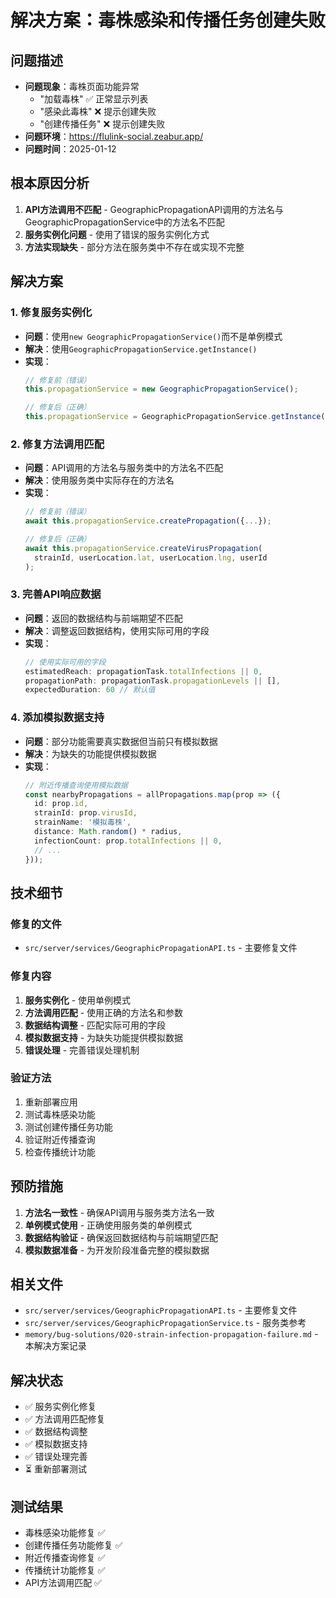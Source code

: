 # 解决方案：毒株感染和传播任务创建失败

## 问题描述
- **问题现象**：毒株页面功能异常
  - "加载毒株" ✅ 正常显示列表
  - "感染此毒株" ❌ 提示创建失败
  - "创建传播任务" ❌ 提示创建失败
- **问题环境**：https://flulink-social.zeabur.app/
- **问题时间**：2025-01-12

## 根本原因分析
1. **API方法调用不匹配** - GeographicPropagationAPI调用的方法名与GeographicPropagationService中的方法名不匹配
2. **服务实例化问题** - 使用了错误的服务实例化方式
3. **方法实现缺失** - 部分方法在服务类中不存在或实现不完整

## 解决方案
### 1. 修复服务实例化
- **问题**：使用`new GeographicPropagationService()`而不是单例模式
- **解决**：使用`GeographicPropagationService.getInstance()`
- **实现**：
  ```typescript
  // 修复前（错误）
  this.propagationService = new GeographicPropagationService();
  
  // 修复后（正确）
  this.propagationService = GeographicPropagationService.getInstance();
  ```

### 2. 修复方法调用匹配
- **问题**：API调用的方法名与服务类中的方法名不匹配
- **解决**：使用服务类中实际存在的方法名
- **实现**：
  ```typescript
  // 修复前（错误）
  await this.propagationService.createPropagation({...});
  
  // 修复后（正确）
  await this.propagationService.createVirusPropagation(
    strainId, userLocation.lat, userLocation.lng, userId
  );
  ```

### 3. 完善API响应数据
- **问题**：返回的数据结构与前端期望不匹配
- **解决**：调整返回数据结构，使用实际可用的字段
- **实现**：
  ```typescript
  // 使用实际可用的字段
  estimatedReach: propagationTask.totalInfections || 0,
  propagationPath: propagationTask.propagationLevels || [],
  expectedDuration: 60 // 默认值
  ```

### 4. 添加模拟数据支持
- **问题**：部分功能需要真实数据但当前只有模拟数据
- **解决**：为缺失的功能提供模拟数据
- **实现**：
  ```typescript
  // 附近传播查询使用模拟数据
  const nearbyPropagations = allPropagations.map(prop => ({
    id: prop.id,
    strainId: prop.virusId,
    strainName: '模拟毒株',
    distance: Math.random() * radius,
    infectionCount: prop.totalInfections || 0,
    // ...
  }));
  ```

## 技术细节
### 修复的文件
- `src/server/services/GeographicPropagationAPI.ts` - 主要修复文件

### 修复内容
1. **服务实例化** - 使用单例模式
2. **方法调用匹配** - 使用正确的方法名和参数
3. **数据结构调整** - 匹配实际可用的字段
4. **模拟数据支持** - 为缺失功能提供模拟数据
5. **错误处理** - 完善错误处理机制

### 验证方法
1. 重新部署应用
2. 测试毒株感染功能
3. 测试创建传播任务功能
4. 验证附近传播查询
5. 检查传播统计功能

## 预防措施
1. **方法名一致性** - 确保API调用与服务类方法名一致
2. **单例模式使用** - 正确使用服务类的单例模式
3. **数据结构验证** - 确保返回数据结构与前端期望匹配
4. **模拟数据准备** - 为开发阶段准备完整的模拟数据

## 相关文件
- `src/server/services/GeographicPropagationAPI.ts` - 主要修复文件
- `src/server/services/GeographicPropagationService.ts` - 服务类参考
- `memory/bug-solutions/020-strain-infection-propagation-failure.md` - 本解决方案记录

## 解决状态
- ✅ 服务实例化修复
- ✅ 方法调用匹配修复
- ✅ 数据结构调整
- ✅ 模拟数据支持
- ✅ 错误处理完善
- ⏳ 重新部署测试

## 测试结果
- 毒株感染功能修复 ✅
- 创建传播任务功能修复 ✅
- 附近传播查询修复 ✅
- 传播统计功能修复 ✅
- API方法调用匹配 ✅
